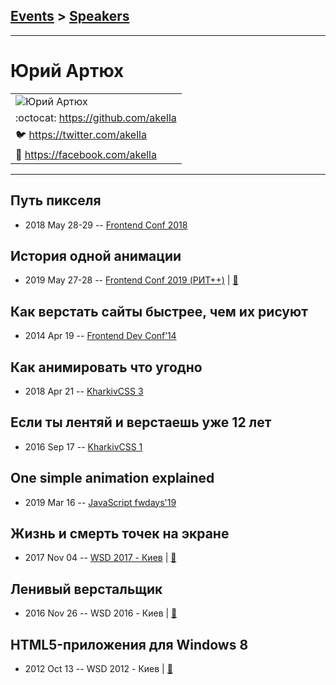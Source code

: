 ## [Events](../README.md) > [Speakers](../speakers.md)
---

# Юрий Артюх

| |
| --- |
| ![Юрий Артюх](https://avatars.io/twitter/akella/large)
| :octocat:  [https:&#x2F;&#x2F;github.com&#x2F;akella](https://github.com/akella)
| :bird:  [https:&#x2F;&#x2F;twitter.com&#x2F;akella](https://twitter.com/akella)
| :blue_book:  [https:&#x2F;&#x2F;facebook.com&#x2F;akella](https://facebook.com/akella)

---
## Путь пикселя
- 2018 May 28-29 -- [Frontend Conf 2018](https://www.youtube.com/watch?v=njRF4ONyiTg)    
## История одной анимации
- 2019 May 27-28 -- [Frontend Conf 2019 (РИТ++)](https://www.youtube.com/watch?v=Eq_rXOyOX0I)  | [:notebook:](https://www.dropbox.com/sh/kg71jju3yvj5jqw/AABx4CYd4E3fNNnE_lp0A-iWa/FC.%20%D0%94%D0%B5%D0%BB%D0%B8%2B%D0%9A%D0%B0%D0%BB%D1%8C%D0%BA%D1%83%D1%82%D1%82%D0%B0/28.05/5.%D0%98%D1%81%D1%82%D0%BE%D1%80%D0%B8%D1%8F%20%D0%BE%D0%B4%D0%BD%D0%BE%D0%B9%20%D0%B0%D0%BD%D0%B8%D0%BC%D0%B0%D1%86%D0%B8%D0%B8_%D0%AE%D1%80%D0%B8%D0%B9%20%D0%90%D1%80%D1%82%D1%8E%D1%85_%D0%B2%D0%B5%D1%80.2.pdf?dl=0)  
## Как верстать сайты быстрее, чем их рисуют
- 2014 Apr 19 -- [Frontend Dev Conf’14](https://www.youtube.com/watch?v=tdRuZfZW99A)    
## Как анимировать что угодно
- 2018 Apr 21 -- [KharkivCSS 3](https://www.youtube.com/watch?v=Jhx_29mVDO4)    
## Если ты лентяй и верстаешь уже 12 лет
- 2016 Sep 17 -- [KharkivCSS 1](https://www.youtube.com/watch?v=9PNFjPhUK_E)    
## One simple animation explained
- 2019 Mar 16 -- [JavaScript fwdays&#39;19](https://fwdays.com/en/event/js-fwdays-2019/review/one-simple-animation-explained)    
## Жизнь и смерть точек на экране
- 2017 Nov 04 -- [WSD 2017 - Киев](https://www.youtube.com/watch?v=YoHjAhzOgrA)  | [:notebook:](https://wsd.events/2017/11/04/pres/screen-dots.pdf)  
## Ленивый верстальщик
- 2016 Nov 26 -- WSD 2016 - Киев  | [:notebook:](https://wsd.events/2016/11/26/pres/lazy-coding.pdf)  
## HTML5-приложения для Windows 8
- 2012 Oct 13 -- WSD 2012 - Киев  | [:notebook:](https://wsd.events/2012/10/13/pres/html5-win8.pdf)  

